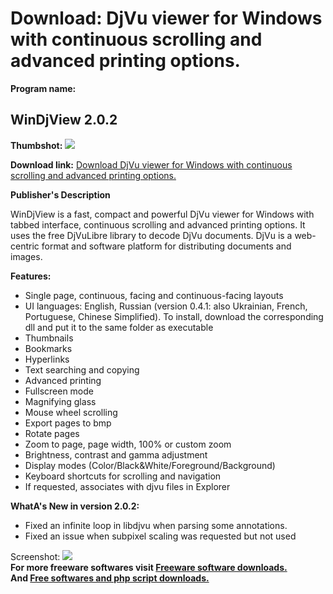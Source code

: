 # Download: DjVu viewer for Windows with continuous scrolling and advanced printing options.

**Program name:**

## WinDjView 2.0.2

  
**Thumbshot:** ![](http://www.freewarefiles.com/screenshot/windjview_md.jpg)   
  
**Download link:** [Download DjVu viewer for Windows with continuous scrolling and advanced printing options.](http://freesoftwares.boysofts.com/WinDjView_program_17847.html)  
  


**Publisher's Description**  
  


WinDjView is a fast, compact and powerful DjVu viewer for Windows with tabbed interface, continuous scrolling and advanced printing options. It uses the free DjVuLibre library to decode DjVu documents. DjVu is a web-centric format and software platform for distributing documents and images. 

**Features:**

  * Single page, continuous, facing and continuous-facing layouts 
  * UI languages: English, Russian (version 0.4.1: also Ukrainian, French, Portuguese, Chinese Simplified). To install, download the corresponding dll and put it to the same folder as executable 
  * Thumbnails 
  * Bookmarks 
  * Hyperlinks 
  * Text searching and copying 
  * Advanced printing 
  * Fullscreen mode 
  * Magnifying glass 
  * Mouse wheel scrolling 
  * Export pages to bmp 
  * Rotate pages 
  * Zoom to page, page width, 100% or custom zoom 
  * Brightness, contrast and gamma adjustment 
  * Display modes (Color/Black&White/Foreground/Background) 
  * Keyboard shortcuts for scrolling and navigation 
  * If requested, associates with djvu files in Explorer 

**WhatA's New in version 2.0.2:**

  * Fixed an infinite loop in libdjvu when parsing some annotations. 
  * Fixed an issue when subpixel scaling was requested but not used 

  
  
Screenshot: ![](http://www.freewarefiles.com/screenshot/windjview.jpg)   
**For more freeware softwares visit [Freeware software downloads.](http://freesoftwares.boysofts.com/)**   
**And [Free softwares and php script downloads.](http://www.boysofts.com/)**

